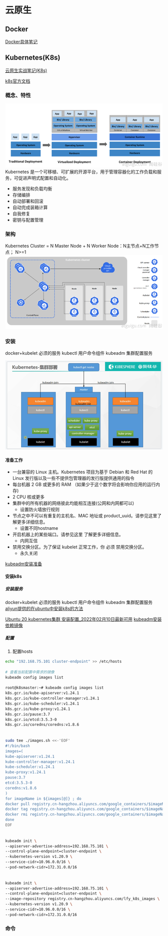 # 云原生

## Docker
[Docker具体笔记](../Docker/docker.md)

## Kubernetes(K8s)

[云原生实战笔记(K8s)](https://www.yuque.com/leifengyang/oncloud/ghnb83)

[k8s官方文档](https://kubernetes.io/zh/docs/concepts/overview/what-is-kubernetes/)

### 概念、特性
![](image/K8s+Docker+KubSphere+DevOps/1654271693937.png)
Kubernetes 是一个可移植、可扩展的开源平台，用于管理容器化的工作负载和服务，可促进声明式配置和自动化。

- 服务发现和负载均衡
- 存储编排
- 自动部署和回滚
- 自动完成装箱计算
- 自我修复
- 密钥与配置管理

### 架构

Kubernetes Cluster = N Master Node + N Worker Node：N主节点+N工作节点； N>=1
![](image/K8s+Docker+KubSphere+DevOps/1654272868795.png)

### 安装
docker+kubelet  必须的服务
kubectl 用户命令组件
kubeadm 集群配置服务

![](image/K8s+Docker+KubSphere+DevOps/1654285067108.png)

#### 准备工作
- 一台兼容的 Linux 主机。Kubernetes 项目为基于 Debian 和 Red Hat 的 Linux 发行版以及一些不提供包管理器的发行版提供通用的指令
- 每台机器 2 GB 或更多的 RAM （如果少于这个数字将会影响你应用的运行内存)
- 2 CPU 核或更多
- 集群中的所有机器的网络彼此均能相互连接(公网和内网都可以)
  - 设置防火墙放行规则
- 节点之中不可以有重复的主机名、MAC 地址或 product_uuid。请参见这里了解更多详细信息。
  - 设置不同hostname
- 开启机器上的某些端口。请参见这里 了解更多详细信息。
  - 内网互信
- 禁用交换分区。为了保证 kubelet 正常工作，你 必须 禁用交换分区。
  - 永久关闭


[kubeadm安装准备](https://kubernetes.io/zh/docs/setup/production-environment/tools/kubeadm/install-kubeadm/)

#### 安装k8s
##### 安装服务
docker+kubelet  必须的服务
kubectl 用户命令组件
kubeadm 集群配置服务
[aliyun提供的在ubuntu中安装k8s的方法](https://developer.aliyun.com/mirror/kubernetes)


[Ubuntu 20 kubernetes集群 安装配置_2022年02月10日最新可用](https://blog.csdn.net/xiaozi_001/article/details/122869165)
[kubeadm安装依赖镜像](https://segmentfault.com/a/1190000038248999)

##### 配置
1. 配置hosts
```bash
echo "192.168.75.101 cluster-endpoint" >> /etc/hosts

# 查看当前配置中需求的镜像
kubeadm config images list

root@k8smaster:~# kubeadm config images list
k8s.gcr.io/kube-apiserver:v1.24.1
k8s.gcr.io/kube-controller-manager:v1.24.1
k8s.gcr.io/kube-scheduler:v1.24.1
k8s.gcr.io/kube-proxy:v1.24.1
k8s.gcr.io/pause:3.7
k8s.gcr.io/etcd:3.5.3-0
k8s.gcr.io/coredns/coredns:v1.8.6


sudo tee ./images.sh <<-'EOF'
#!/bin/bash
images=(
kube-apiserver:v1.24.1
kube-controller-manager:v1.24.1
kube-scheduler:v1.24.1
kube-proxy:v1.24.1
pause:3.7
etcd:3.5.3-0
coredns:v1.8.6
)
for imageName in ${images[@]} ; do
docker pull registry.cn-hangzhou.aliyuncs.com/google_containers/$imageName
docker tag registry.cn-hangzhou.aliyuncs.com/google_containers/$imageName k8s.gcr.io/$imageName
docker rmi registry.cn-hangzhou.aliyuncs.com/google_containers/$imageName
done
EOF


kubeadm init \
--apiserver-advertise-address=192.168.75.101 \
--control-plane-endpoint=cluster-endpoint \
--kubernetes-version v1.20.9 \
--service-cidr=10.96.0.0/16 \
--pod-network-cidr=172.31.0.0/16


kubeadm init \
--apiserver-advertise-address=192.168.75.101 \
--control-plane-endpoint=cluster-endpoint \
--image-repository registry.cn-hangzhou.aliyuncs.com/lfy_k8s_images \
--kubernetes-version v1.20.9 \
--service-cidr=10.96.0.0/16 \
--pod-network-cidr=172.31.0.0/16
```


### 命令


